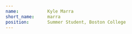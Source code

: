 ```yaml
---
name:           Kyle Marra
short_name:     marra
position:       Summer Student, Boston College
---
```

